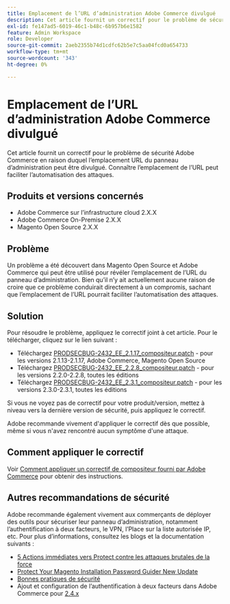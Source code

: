 ```yaml
---
title: Emplacement de l’URL d’administration Adobe Commerce divulgué
description: Cet article fournit un correctif pour le problème de sécurité Adobe Commerce en raison duquel l’emplacement URL du panneau d’administration peut être divulgué. Connaître l’emplacement de l’URL peut faciliter l’automatisation des attaques.
exl-id: fe147ad5-6019-46c1-b48c-6b957b6e1582
feature: Admin Workspace
role: Developer
source-git-commit: 2aeb2355b74d1cdfc62b5e7c5aa04fcd0a654733
workflow-type: tm+mt
source-wordcount: '343'
ht-degree: 0%

---
```


# Emplacement de l’URL d’administration Adobe Commerce divulgué

Cet article fournit un correctif pour le problème de sécurité Adobe Commerce en raison duquel l’emplacement URL du panneau d’administration peut être divulgué. Connaître l’emplacement de l’URL peut faciliter l’automatisation des attaques.

## Produits et versions concernés

* Adobe Commerce sur l’infrastructure cloud 2.X.X
* Adobe Commerce On-Premise 2.X.X
* Magento Open Source 2.X.X

## Problème

Un problème a été découvert dans Magento Open Source et Adobe Commerce qui peut être utilisé pour révéler l’emplacement de l’URL du panneau d’administration. Bien qu’il n’y ait actuellement aucune raison de croire que ce problème conduirait directement à un compromis, sachant que l’emplacement de l’URL pourrait faciliter l’automatisation des attaques.

## Solution

Pour résoudre le problème, appliquez le correctif joint à cet article. Pour le télécharger, cliquez sur le lien suivant :

* Téléchargez [PRODSECBUG-2432\_EE\_2.1.17\_compositeur.patch](assets/PRODSECBUG-2432_EE_2.1.17_composer.patch.zip) - pour les versions 2.1.13-2.1.17, Adobe Commerce, Magento Open Source
* Téléchargez [PRODSECBUG-2432\_EE\_2.2.8\_compositeur.patch](assets/PRODSECBUG-2432_EE_2.2.8_composer.patch.zip) - pour les versions 2.2.0-2.2.8, toutes les éditions
* Téléchargez [PRODSECBUG-2432\_EE\_2.3.1\_compositeur.patch](assets/PRODSECBUG-2432_EE_2.3.1_composer.patch.zip) - pour les versions 2.3.0-2.3.1, toutes les éditions

Si vous ne voyez pas de correctif pour votre produit/version, mettez à niveau vers la dernière version de sécurité, puis appliquez le correctif.

Adobe recommande vivement d&#39;appliquer le correctif dès que possible, même si vous n&#39;avez rencontré aucun symptôme d&#39;une attaque.

## Comment appliquer le correctif

Voir [Comment appliquer un correctif de compositeur fourni par Adobe Commerce](/help/how-to/general/how-to-apply-a-composer-patch-provided-by-magento.md) pour obtenir des instructions.

## Autres recommandations de sécurité

Adobe recommande également vivement aux commerçants de déployer des outils pour sécuriser leur panneau d’administration, notamment l’authentification à deux facteurs, le VPN, l’Place sur la liste autorisée IP, etc. Pour plus d’informations, consultez les blogs et la documentation suivants :

* [5 Actions immédiates vers Protect contre les attaques brutales de la force](https://magento.com/security/best-practices/5-immediate-actions-protect-against-brute-force-attacks)
* [Protect Your Magento Installation Password Guider New Update](https://magento.com/security/best-practices/protect-your-magento-installation-password-guessing-new-update)
* [ Bonnes pratiques de sécurité ](https://magento.com/security/best-practices/security-best-practices)
* Ajout et configuration de l’authentification à deux facteurs dans Adobe Commerce pour [2.4.x](https://experienceleague.adobe.com/en/docs/commerce-admin/systems/security/2fa/security-two-factor-authentication)
